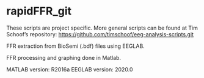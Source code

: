 # rapidFFR_git
 
These scripts are project specific. More general scripts can be found at Tim Schoof’s repository: https://github.com/timschoof/eeg-analysis-scripts.git

FFR extraction from BioSemi (.bdf) files using EEGLAB.

FFR processing and graphing done in Matlab.

MATLAB version: R2016a EEGLAB version: 2020.0
